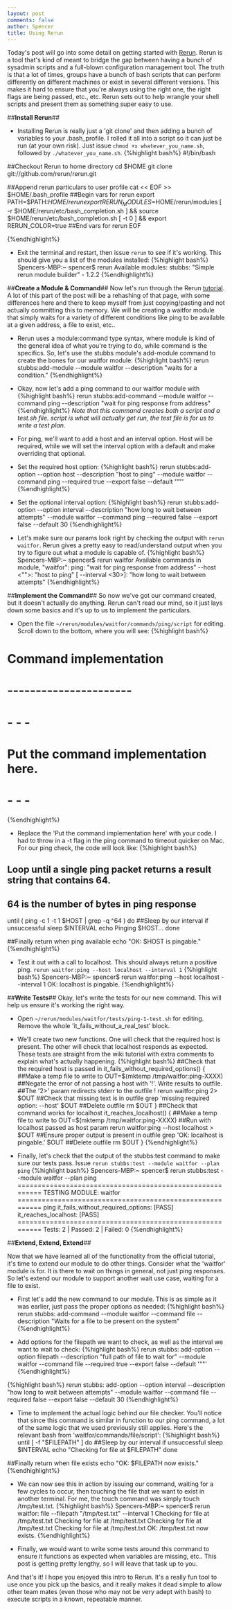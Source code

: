 ```yaml
---
layout: post
comments: false
author: Spencer
title: Using Rerun
---
```


Today's post will go into some detail on getting started with
[Rerun](https://rerun.github.io/rerun/).
Rerun is a tool that's kind of meant to bridge the gap between having a
bunch of sysadmin scripts and a full-blown configuration management tool.
The truth is that a lot of times, groups have a bunch of bash scripts
that can perform differently on different machines or exist in several different
versions. This makes it hard to ensure that you're always using the right one,
the right flags are being passed, etc., etc. Rerun sets out to help wrangle your
shell scripts and present them as something super easy to use.

##**Install Rerun**##
* Installing Rerun is really just a 'git clone' and then adding a bunch of
variables to your .bash_profile. I rolled it all into a script so it can just be
run (at your own risk). Just issue ```chmod +x whatever_you_name.sh```,
followed by ```./whatever_you_name.sh```.
{%highlight bash%}
#!/bin/bash

##Checkout Rerun to home directory
cd $HOME
git clone git://github.com/rerun/rerun.git

##Append rerun particulars to user profile
cat << EOF >> $HOME/.bash_profile
##Begin vars for rerun
export PATH=$PATH:$HOME/rerun
export RERUN_MODULES=$HOME/rerun/modules
[ -r $HOME/rerun/etc/bash_completion.sh ] && source $HOME/rerun/etc/bash_completion.sh
[ -t 0 ] && export RERUN_COLOR=true
##End vars for rerun
EOF

{%endhighlight%}

* Exit the terminal and restart, then issue ```rerun``` to see if it's working.
This should give you a list of the modules installed:
{%highlight bash%}
Spencers-MBP:~ spencer$ rerun
Available modules:
  stubbs: "Simple rerun module builder" - 1.2.2
{%endhighlight%}

##**Create a Module & Command**##
Now let's run through the Rerun [tutorial](https://github.com/rerun/rerun/wiki/Tutorial).
A lot of this part of the post will be a rehashing of that page, with some differences
here and there to keep myself from just copying/pasting and not actually committing this
to memory. We will be creating a waitfor module that simply waits for a variety of different
conditions like ping to be available at a given address, a file to exist, etc..

* Rerun uses a module:command type syntax, where module is kind of the general idea
of what you're trying to do, while command is the specifics. So, let's use the stubbs
module's add-module command to create the bones for our waitfor module:
{%highlight bash%}
rerun stubbs:add-module --module waitfor --description "waits for a condition."
{%endhighlight%}

* Okay, now let's add a ping command to our waitfor module with
{%highlight bash%}
rerun stubbs:add-command --module waitfor --command ping --description "wait for ping response from address"
{%endhighlight%}
*Note that this command creates both a script and a test.sh file. script is what
will actually get run, the test file is for us to write a test plan.*

* For ping, we'll want to add a host and an interval option. Host will
be required, while we will set the interval option with a default and make overriding
that optional.
* Set the required host option:
{%highlight bash%}
rerun stubbs:add-option --option host --description "host to ping" --module waitfor --command ping --required true --export false --default '""'
{%endhighlight%}
* Set the optional interval option:
{%highlight bash%}
rerun stubbs:add-option --option interval --description "how long to wait between attempts" --module waitfor --command ping --required false --export false --default 30
{%endhighlight%}


* Let's make sure our params look right by checking the output with ```rerun waitfor```.
Rerun gives a pretty easy to read/understand output when you try to figure out what
a module is capable of.
{%highlight bash%}
Spencers-MBP:~ spencer$ rerun waitfor
Available commands in module, "waitfor":
ping: "wait for ping response from address"
    --host <"">: "host to ping"
   [ --interval <30>]: "how long to wait between attempts"
{%endhighlight%}

##**Implement the Command**##
So now we've got our command created, but it doesn't actually do anything. Rerun
can't read our mind, so it just lays down some basics and it's up to us to implement
the particulars.

* Open the file ```~/rerun/modules/waitfor/commands/ping/script``` for editing.
Scroll down to the bottom, where you will see:
{%highlight bash%}
# Command implementation
# ----------------------

# - - -
# Put the command implementation here.
# - - -
{%endhighlight%}

* Replace the 'Put the command implementation here' with your code. I had to throw
in a -t flag in the ping command to timeout quicker on Mac.
For our ping check, the code will look like:
{%highlight bash%}
## Loop until a single ping packet returns a result string that contains 64.
## 64 is the number of bytes in ping response
until ( ping -c 1 -t 1 $HOST | grep -q ^64 )
do
   ##Sleep by our interval if unsuccessful
   sleep $INTERVAL
   echo Pinging $HOST...
done

##Finally return when ping available
echo "OK: $HOST is pingable."
{%endhighlight%}

* Test it out with a call to localhost. This should always return a positive ping.
```rerun waitfor:ping --host localhost --interval 1```
{%highlight bash%}
Spencers-MBP:~ spencer$ rerun waitfor:ping --host localhost --interval 1
OK: localhost is pingable.
{%endhighlight%}

##**Write Tests**##
Okay, let's write the tests for our new command. This will help us ensure it's working
the right way.

* Open ```~/rerun/modules/waitfor/tests/ping-1-test.sh``` for editing. Remove the whole
'it_fails_without_a_real_test' block.

* We'll create two new functions. One will check that the required host is present.
The other will check that localhost responds as expected. These tests are straight
from the wiki tutorial with extra comments to explain what's actually happening.
{%highlight bash%}
##Check that the required host is passed in
it_fails_without_required_options() {
    ##Make a temp file to write to
    OUT=$(mktemp /tmp/waitfor:ping-XXXX)
    ##Negate the error of not passing a host with '!'. Write results to outfile.
    ##The '2>' param redirects stderr to the outfile
    ! rerun waitfor:ping 2> $OUT
    ##Check that missing text is in outfile
    grep 'missing required option: --host' $OUT
    ##Delete outfile
    rm $OUT
}
##Check that command works for localhost
it_reaches_localhost() {
    ##Make a temp file to write to
    OUT=$(mktemp /tmp/waitfor:ping-XXXX)
    ##Run with localhost passed as host param
    rerun waitfor:ping --host localhost > $OUT
    ##Ensure proper output is present in outfile
    grep 'OK: localhost is pingable.' $OUT
    ##Delete outfile
    rm $OUT
}
{%endhighlight%}

* Finally, let's check that the output of the stubbs:test command to make sure
our tests pass. Issue ```rerun stubbs:test --module waitfor --plan ping```
{%highlight bash%}
Spencers-MBP:~ spencer$ rerun stubbs:test --module waitfor --plan ping
=========================================================
 TESTING MODULE: waitfor
=========================================================
ping
  it_fails_without_required_options:               [PASS]
  it_reaches_localhost:                            [PASS]
=========================================================
Tests:    2 | Passed:   2 | Failed:   0
{%endhighlight%}

##**Extend, Extend, Extend**##

Now that we have learned all of the functionality from the official tutorial, it's time to extend our module to do other things. Consider what the 'waitfor' module is for. It is there to wait on things in general, not just ping responses. So let's extend our module to support another wait use case, waiting for a file to exist.

* First let's add the new command to our module. This is as simple as it was earlier, just pass the proper options as needed:
{%highlight bash%}
rerun stubbs: add-command --module waitfor --command file --description "Waits for a file to be present on the system"
{%endhighlight%}


* Add options for the filepath we want to check, as well as the interval we want to wait to check:
{%highlight bash%}
rerun stubbs: add-option --option filepath --description "full path of file to wait for" --module waitfor --command file --required true --export false --default '""'
{%endhighlight%}

{%highlight bash%}
rerun stubbs: add-option --option interval --description "how long to wait between attempts" --module waitfor --command file --required false --export false --default 30
{%endhighlight%}

* Time to implement the actual logic behind our file checker. You'll notice that since this command is similar in function to our ping command, a lot of the same logic that we used previously still applies. Here's the relevant bash from 'waitfor/commands/file/script':
{%highlight bash%}
until [ -f "$FILEPATH" ]
do
 ##Sleep by our interval if unsuccessful
 sleep $INTERVAL
 echo "Checking for file at $FILEPATH"
done

##Finally return when file exists
echo "OK: $FILEPATH now exists." 
{%endhighlight%}

* We can now see this in action by issuing our command, waiting for a few cycles to occur, then touching the file that we want to exist in another terminal. For me, the touch command was simply  touch /tmp/test.txt.
{%highlight bash%}
Spencers-MBP:~ spencer$ rerun waitfor: file --filepath "/tmp/test.txt" --interval 1
Checking for file at /tmp/test.txt
Checking for file at /tmp/test.txt
Checking for file at /tmp/test.txt
Checking for file at /tmp/test.txt
OK: /tmp/test.txt now exists.
{%endhighlight%}

* Finally, we would want to write some tests around this command to ensure it functions as expected when variables are missing, etc.. This post is getting pretty lengthy, so I will leave that task up to you.

And that's it! I hope you enjoyed this intro to Rerun. It's a really fun tool to use once you pick up the basics, and it really makes it dead simple to allow other team mates (even those who may not be very adept with bash) to execute scripts in a known, repeatable manner.
